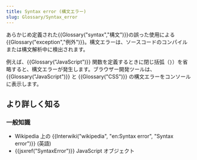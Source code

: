 ```yaml
---
title: Syntax error (構文エラー)
slug: Glossary/Syntax_error
---
```


あらかじめ定義された{{Glossary("syntax","構文")}}の誤った使用による{{Glossary("exception","例外")}}。構文エラーは、ソースコードのコンパイルまたは構文解析中に検出されます。

例えば、{{Glossary("JavaScript")}} 関数を定義するときに閉じ括弧（`}`）を省略すると、構文エラーが発生します。ブラウザー開発ツールは、{{Glossary("JavaScript")}} と {{Glossary("CSS")}} の構文エラーをコンソールに表示します。

## より詳しく知る

### 一般知識

- Wikipedia 上の {{Interwiki("wikipedia", "en:Syntax error", "Syntax error")}} (英語)
- {{jsxref("SyntaxError")}} JavaScript オブジェクト
